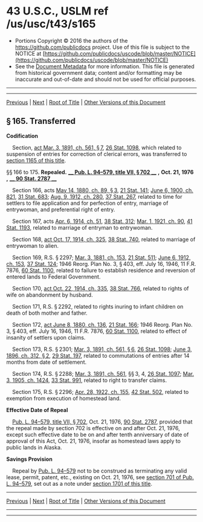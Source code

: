 ---
---

# 43 U.S.C., USLM ref /us/usc/t43/s165

* Portions Copyright © 2016 the authors of the https://github.com/publicdocs project.
  Use of this file is subject to the NOTICE at [https://github.com/publicdocs/uscode/blob/master/NOTICE](https://github.com/publicdocs/uscode/blob/master/NOTICE)
* See the [Document Metadata](././../../../../..//README.md) for more information.
  This file is generated from historical government data; content and/or formatting may be inaccurate and out-of-date and should not be used for official purposes.

----------
----------

[Previous](./../../../../..//us/usc/t43/ch7/schI/m__us_usc_t43_ch7_schI.md) | [Next](./../../../../..//us/usc/t43/ch7/schI/m__us_usc_t43_s176.md) | [Root of Title](./../../../../../) | [Other Versions of this Document](https://publicdocs.github.io/go/links?ns=uslm&ref=%2Fus%2Fusc%2Ft43%2Fs165)

## § 165. Transferred

 __Codification__ 

    Section, [act Mar. 3, 1891, ch. 561, § 7][/us/act/1891-03-03/ch561/s7], [26 Stat. 1098][/us/stat/26/1098], which related to suspension of entries for correction of clerical errors, was transferred to [section 1165 of this title][/us/usc/t43/s1165].

§§ 166 to 175. __Repealed.__  __[__  __Pub. L. 94–579, title VII, § 702__  __][/us/pl/94/579/s702]__  __,__  __Oct. 21, 1976__  __,__  __[__  __90 Stat. 2787__  __][/us/stat/90/2787]__ 

    Section 166, acts [May 14, 1880, ch. 89, § 3][/us/act/1880-05-14/ch89/s3], [21 Stat. 141][/us/stat/21/141]; [June 6, 1900, ch. 821][/us/act/1900-06-06/ch821], [31 Stat. 683][/us/stat/31/683]; [Aug. 9, 1912, ch. 280][/us/act/1912-08-09/ch280], [37 Stat. 267][/us/stat/37/267], related to time for settlers to file application and for perfection of entry, marriage of entrywoman, and preferential right of entry.

    Section 167, acts [Apr. 6, 1914, ch. 51][/us/act/1914-04-06/ch51], [38 Stat. 312][/us/stat/38/312]; [Mar. 1, 1921, ch. 90][/us/act/1921-03-01/ch90], [41 Stat. 1193][/us/stat/41/1193], related to marriage of entryman to entrywoman.

    Section 168, [act Oct. 17, 1914, ch. 325][/us/act/1914-10-17/ch325], [38 Stat. 740][/us/stat/38/740], related to marriage of entrywoman to alien.

    Section 169, R.S. § 2297; [Mar. 3, 1881, ch. 153][/us/act/1881-03-03/ch153], [21 Stat. 511][/us/stat/21/511]; [June 6, 1912, ch. 153][/us/act/1912-06-06/ch153], [37 Stat. 124][/us/stat/37/124]; 1946 Reorg. Plan No. 3, § 403, eff. July 16, 1946, 11 F.R. 7876, [60 Stat. 1100][/us/stat/60/1100], related to failure to establish residence and reversion of entered lands to Federal Government.

    Section 170, [act Oct. 22, 1914, ch. 335][/us/act/1914-10-22/ch335], [38 Stat. 766][/us/stat/38/766], related to rights of wife on abandonment by husband.

    Section 171, R.S. § 2292, related to rights inuring to infant children on death of both mother and father.

    Section 172, [act June 8, 1880, ch. 136][/us/act/1880-06-08/ch136], [21 Stat. 166][/us/stat/21/166]; 1946 Reorg. Plan No. 3, § 403, eff. July 16, 1946, 11 F.R. 7876, [60 Stat. 1100][/us/stat/60/1100], related to effect of insanity of settlers upon claims.

    Section 173, R.S. § 2301; [Mar. 3, 1891, ch. 561, § 6][/us/act/1891-03-03/ch561/s6], [26 Stat. 1098][/us/stat/26/1098]; [June 3, 1896, ch. 312, § 2][/us/act/1896-06-03/ch312/s2], [29 Stat. 197][/us/stat/29/197], related to commutations of entries after 14 months from date of settlement.

    Section 174, R.S. § 2288; [Mar. 3, 1891, ch. 561][/us/act/1891-03-03/ch561], §§ 3, 4, [26 Stat. 1097][/us/stat/26/1097]; [Mar. 3, 1905, ch. 1424][/us/act/1905-03-03/ch1424], [33 Stat. 991][/us/stat/33/991], related to right to transfer claims.

    Section 175, R.S. § 2296; [Apr. 28, 1922, ch. 155][/us/act/1922-04-28/ch155], [42 Stat. 502][/us/stat/42/502], related to exemption from execution of homestead land.

 __Effective Date of Repeal__ 

    [Pub. L. 94–579, title VII, § 702][/us/pl/94/579/s702], Oct. 21, 1976, [90 Stat. 2787][/us/stat/90/2787], provided that the repeal made by section 702 is effective on and after Oct. 21, 1976, except such effective date to be on and after tenth anniversary of date of approval of this Act, Oct. 21, 1976, insofar as homestead laws apply to public lands in Alaska.

 __Savings Provision__ 

    Repeal by [Pub. L. 94–579][/us/pl/94/579] not to be construed as terminating any valid lease, permit, patent, etc., existing on Oct. 21, 1976, see [section 701 of Pub. L. 94–579][/us/pl/94/579/s701], set out as a note under [section 1701 of this title][/us/usc/t43/s1701].

----------

[Previous](./../../../../..//us/usc/t43/ch7/schI/m__us_usc_t43_ch7_schI.md) | [Next](./../../../../..//us/usc/t43/ch7/schI/m__us_usc_t43_s176.md) | [Root of Title](./../../../../../) | [Other Versions of this Document](https://publicdocs.github.io/go/links?ns=uslm&ref=%2Fus%2Fusc%2Ft43%2Fs165)

----------
----------

[/us/act/1891-03-03/ch561/s7]: https://publicdocs.github.io/go/links?ns=uslm&ref=%2Fus%2Fact%2F1891-03-03%2Fch561%2Fs7
[/us/stat/26/1098]: https://publicdocs.github.io/go/links?ns=uslm&ref=%2Fus%2Fstat%2F26%2F1098
[/us/usc/t43/s1165]: https://publicdocs.github.io/go/links?ns=uslm&ref=%2Fus%2Fusc%2Ft43%2Fs1165
[/us/pl/94/579/s702]: https://publicdocs.github.io/go/links?ns=uslm&ref=%2Fus%2Fpl%2F94%2F579%2Fs702
[/us/stat/90/2787]: https://publicdocs.github.io/go/links?ns=uslm&ref=%2Fus%2Fstat%2F90%2F2787
[/us/act/1880-05-14/ch89/s3]: https://publicdocs.github.io/go/links?ns=uslm&ref=%2Fus%2Fact%2F1880-05-14%2Fch89%2Fs3
[/us/stat/21/141]: https://publicdocs.github.io/go/links?ns=uslm&ref=%2Fus%2Fstat%2F21%2F141
[/us/act/1900-06-06/ch821]: https://publicdocs.github.io/go/links?ns=uslm&ref=%2Fus%2Fact%2F1900-06-06%2Fch821
[/us/stat/31/683]: https://publicdocs.github.io/go/links?ns=uslm&ref=%2Fus%2Fstat%2F31%2F683
[/us/act/1912-08-09/ch280]: https://publicdocs.github.io/go/links?ns=uslm&ref=%2Fus%2Fact%2F1912-08-09%2Fch280
[/us/stat/37/267]: https://publicdocs.github.io/go/links?ns=uslm&ref=%2Fus%2Fstat%2F37%2F267
[/us/act/1914-04-06/ch51]: https://publicdocs.github.io/go/links?ns=uslm&ref=%2Fus%2Fact%2F1914-04-06%2Fch51
[/us/stat/38/312]: https://publicdocs.github.io/go/links?ns=uslm&ref=%2Fus%2Fstat%2F38%2F312
[/us/act/1921-03-01/ch90]: https://publicdocs.github.io/go/links?ns=uslm&ref=%2Fus%2Fact%2F1921-03-01%2Fch90
[/us/stat/41/1193]: https://publicdocs.github.io/go/links?ns=uslm&ref=%2Fus%2Fstat%2F41%2F1193
[/us/act/1914-10-17/ch325]: https://publicdocs.github.io/go/links?ns=uslm&ref=%2Fus%2Fact%2F1914-10-17%2Fch325
[/us/stat/38/740]: https://publicdocs.github.io/go/links?ns=uslm&ref=%2Fus%2Fstat%2F38%2F740
[/us/act/1881-03-03/ch153]: https://publicdocs.github.io/go/links?ns=uslm&ref=%2Fus%2Fact%2F1881-03-03%2Fch153
[/us/stat/21/511]: https://publicdocs.github.io/go/links?ns=uslm&ref=%2Fus%2Fstat%2F21%2F511
[/us/act/1912-06-06/ch153]: https://publicdocs.github.io/go/links?ns=uslm&ref=%2Fus%2Fact%2F1912-06-06%2Fch153
[/us/stat/37/124]: https://publicdocs.github.io/go/links?ns=uslm&ref=%2Fus%2Fstat%2F37%2F124
[/us/stat/60/1100]: https://publicdocs.github.io/go/links?ns=uslm&ref=%2Fus%2Fstat%2F60%2F1100
[/us/act/1914-10-22/ch335]: https://publicdocs.github.io/go/links?ns=uslm&ref=%2Fus%2Fact%2F1914-10-22%2Fch335
[/us/stat/38/766]: https://publicdocs.github.io/go/links?ns=uslm&ref=%2Fus%2Fstat%2F38%2F766
[/us/act/1880-06-08/ch136]: https://publicdocs.github.io/go/links?ns=uslm&ref=%2Fus%2Fact%2F1880-06-08%2Fch136
[/us/stat/21/166]: https://publicdocs.github.io/go/links?ns=uslm&ref=%2Fus%2Fstat%2F21%2F166
[/us/stat/60/1100]: https://publicdocs.github.io/go/links?ns=uslm&ref=%2Fus%2Fstat%2F60%2F1100
[/us/act/1891-03-03/ch561/s6]: https://publicdocs.github.io/go/links?ns=uslm&ref=%2Fus%2Fact%2F1891-03-03%2Fch561%2Fs6
[/us/stat/26/1098]: https://publicdocs.github.io/go/links?ns=uslm&ref=%2Fus%2Fstat%2F26%2F1098
[/us/act/1896-06-03/ch312/s2]: https://publicdocs.github.io/go/links?ns=uslm&ref=%2Fus%2Fact%2F1896-06-03%2Fch312%2Fs2
[/us/stat/29/197]: https://publicdocs.github.io/go/links?ns=uslm&ref=%2Fus%2Fstat%2F29%2F197
[/us/act/1891-03-03/ch561]: https://publicdocs.github.io/go/links?ns=uslm&ref=%2Fus%2Fact%2F1891-03-03%2Fch561
[/us/stat/26/1097]: https://publicdocs.github.io/go/links?ns=uslm&ref=%2Fus%2Fstat%2F26%2F1097
[/us/act/1905-03-03/ch1424]: https://publicdocs.github.io/go/links?ns=uslm&ref=%2Fus%2Fact%2F1905-03-03%2Fch1424
[/us/stat/33/991]: https://publicdocs.github.io/go/links?ns=uslm&ref=%2Fus%2Fstat%2F33%2F991
[/us/act/1922-04-28/ch155]: https://publicdocs.github.io/go/links?ns=uslm&ref=%2Fus%2Fact%2F1922-04-28%2Fch155
[/us/stat/42/502]: https://publicdocs.github.io/go/links?ns=uslm&ref=%2Fus%2Fstat%2F42%2F502
[/us/pl/94/579/s702]: https://publicdocs.github.io/go/links?ns=uslm&ref=%2Fus%2Fpl%2F94%2F579%2Fs702
[/us/stat/90/2787]: https://publicdocs.github.io/go/links?ns=uslm&ref=%2Fus%2Fstat%2F90%2F2787
[/us/pl/94/579]: https://publicdocs.github.io/go/links?ns=uslm&ref=%2Fus%2Fpl%2F94%2F579
[/us/pl/94/579/s701]: https://publicdocs.github.io/go/links?ns=uslm&ref=%2Fus%2Fpl%2F94%2F579%2Fs701
[/us/usc/t43/s1701]: https://publicdocs.github.io/go/links?ns=uslm&ref=%2Fus%2Fusc%2Ft43%2Fs1701


